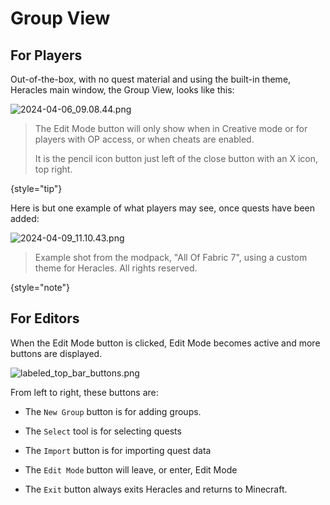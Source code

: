 # Group View

## For Players

Out-of-the-box, with no quest material and using the built-in theme, Heracles main window, the Group View, looks like this:

![2024-04-06_09.08.44.png](2024-04-06_09.08.44.png)

> The Edit Mode button will only show when in Creative mode or for players with OP access, or when cheats are enabled.
>
> It is the pencil icon button just left of the close button with an X icon, top right.
>
{style="tip"}

Here is but one example of what players may see, once quests have been added: 

![2024-04-09_11.10.43.png](2024-04-09_11.10.43.png)

> Example shot from the modpack, "All Of Fabric 7", using a custom theme for Heracles. All rights reserved.
> 
{style="note"}

## For Editors

When the Edit Mode button is clicked, Edit Mode becomes active and more buttons are displayed.

![labeled_top_bar_buttons.png](labeled_top_bar_buttons.png)

From left to right, these buttons are:

- The `New Group` button is for adding groups.
- The `Select` tool is for selecting quests

- The `Import` button is for importing quest data
- The `Edit Mode` button will leave, or enter, Edit Mode
- The `Exit` button always exits Heracles and returns to Minecraft.


